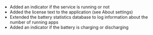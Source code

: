 * Added an indicator if the service is running or not
* Added the license text to the application (see About settings)
* Extended the battery statistics database to log information about the number of running apps
* Added an indicator if the battery is charging or discharging
